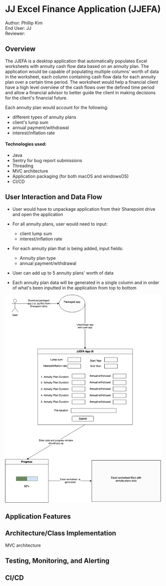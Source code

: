 # JJ Excel Finance Application (JJEFA)

Author: Phillip Kim\
End User: JJ\
Reviewer:

## Overview

The JJEFA is a desktop application that automatically populates Excel worksheets with annuity cash flow data based on an annuity plan. The application would be capable of populating multiple columns' worth of data in the worksheet, each column containing cash flow data for each annuity plan over a certain time period. The worksheet would help a financial client have a high level overview of the cash flows over the defined time period and allow a financial advisor to better guide the client in making decisions for the client's financial future.

Each annuity plan would account for the following:

- different types of annuity plans
- client's lump sum
- annual payment/withdrawal
- interest/inflation rate

#### Technologies used:

- Java
- Sentry for bug report submissions
- Threading
- MVC architecture
- Application packaging (for both macOS and windowsOS)
- CI/CD

## User Interaction and Data Flow

- User would have to unpackage application from their Sharepoint drive and open the application

- For all annuity plans, user would need to input:
    - client lump sum
    - interest/inflation rate

- For each annuity plan that is being added, input fields:
    - Annuity plan type
    - annual payment/withdrawal

- User can add up to 5 annuity plans' worth of data

- Each annuity plan data will be generated in a single column and in order of what's been inputted in the application from top to bottom

![JJEFA User Flow Diagram](user_flow_diagram.png)

## Application Features

## Architecture/Class Implementation

MVC architecture

## Testing, Monitoring, and Alerting

## CI/CD
